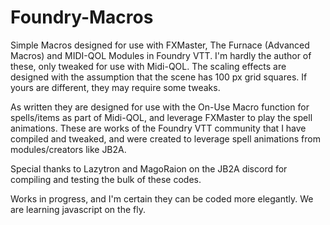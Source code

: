 # Foundry-Macros

Simple Macros designed for use with FXMaster, The Furnace (Advanced Macros) and MIDI-QOL Modules in Foundry VTT. I'm hardly the author of these, only tweaked for use with Midi-QOL. The scaling effects are designed with the assumption that the scene has 100 px grid squares. If yours are different, they may require some tweaks.

As written they are designed for use with the On-Use Macro function for spells/items as part of Midi-QOL, and leverage FXMaster to play the spell animations. These are works of the Foundry VTT community that I have compiled and tweaked, and were created to leverage spell animations from modules/creators like JB2A.

Special thanks to Lazytron and MagoRaion on the JB2A discord for compiling and testing the bulk of these codes.

Works in progress, and I'm certain they can be coded more elegantly. We are learning javascript on the fly.
